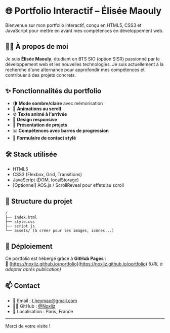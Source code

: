 # 🌐 Portfolio Interactif – Élisée Maouly

Bienvenue sur mon portfolio interactif, conçu en HTML5, CSS3 et JavaScript pour mettre en avant mes compétences en développement web.

## 👨‍💻 À propos de moi

Je suis **Élisée Maouly**, étudiant en BTS SIO (option SISR) passionné par le développement web et les nouvelles technologies. Je suis actuellement à la recherche d'une alternance pour approfondir mes compétences et contribuer à des projets concrets.

## ✨ Fonctionnalités du portfolio

- 🌗 **Mode sombre/claire** avec mémorisation
- 🎯 **Animations au scroll**
- ⚙️ **Texte animé à l'arrivée**
- 📱 **Design responsive**
- 💼 **Présentation de projets**
- 📊 **Compétences avec barres de progression**
- 📩 **Formulaire de contact stylé**

## 🛠️ Stack utilisée

- HTML5
- CSS3 (Flexbox, Grid, Transitions)
- JavaScript (DOM, localStorage)
- [Optionnel] AOS.js / ScrollReveal pour effets au scroll

## 📁 Structure du projet

```
/
├── index.html
├── style.css
├── script.js
└── assets/ (à créer pour les images, icônes...)
```

## 🚀 Déploiement

Ce portfolio est hébergé grâce à **GitHub Pages** :  
🔗 [https://noxliz.github.io/portfolio](https://noxliz.github.io/portfolio) *(URL à adapter après publication)*

## 📫 Contact

- 📧 Email : <t.heymao@gmail.com>
- 🧑‍💻 GitHub : [@Noxliz](https://github.com/Noxliz)
- 📍 Localisation : Paris, France

---

Merci de votre visite !
